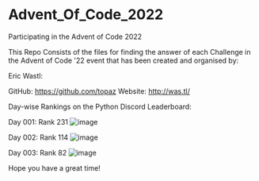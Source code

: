 # Advent_Of_Code_2022
Participating in the Advent of Code 2022

This Repo Consists of the files for finding the answer of each Challenge in the Advent of Code '22 event that has been created and organised by:

Eric Wastl:
  
  GitHub: https://github.com/topaz
  Website: http://was.tl/

Day-wise Rankings on the Python Discord Leaderboard:

  Day 001: Rank 231
  ![image](https://user-images.githubusercontent.com/118423954/205229701-95523520-0b2c-4eca-8ada-63d2f9506752.png)

  Day 002: Rank 114
  ![image](https://user-images.githubusercontent.com/118423954/205229779-de690fee-ac55-4599-b5ec-c390c4e51be0.png)
  
  Day 003: Rank 82
  ![image](https://user-images.githubusercontent.com/118423954/205426069-08259bc9-5bb4-4689-b5cc-ab67029c2ae2.png)
  
Hope you have a great time!
